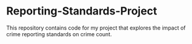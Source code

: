# Reporting-Standards-Project
This repository contains code for my project that explores the impact of crime reporting standards on crime count.
